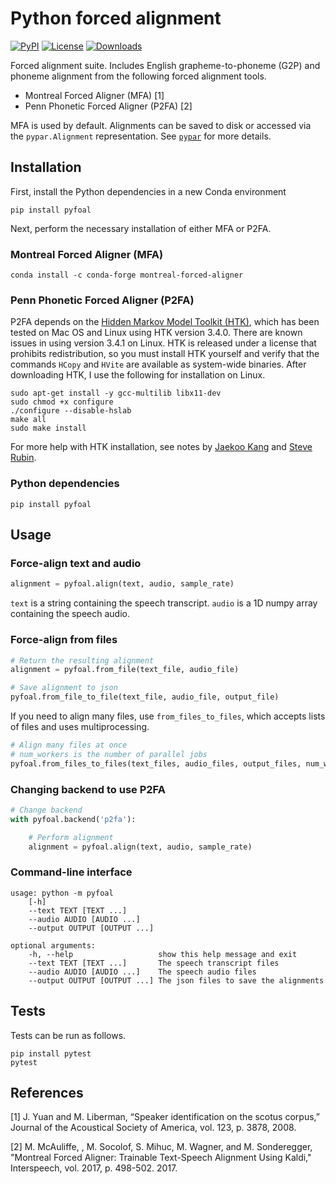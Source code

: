 # Python forced alignment

[![PyPI](https://img.shields.io/pypi/v/pypar.svg)](https://pypi.python.org/pypi/pyfoal)
[![License](https://img.shields.io/badge/License-MIT-blue.svg)](https://opensource.org/licenses/MIT)
[![Downloads](https://pepy.tech/badge/pyfoal)](https://pepy.tech/project/pyfoal)

Forced alignment suite. Includes English grapheme-to-phoneme (G2P) and
phoneme alignment from the following forced alignment tools.
 - Montreal Forced Aligner (MFA) [1]
 - Penn Phonetic Forced Aligner (P2FA) [2]

MFA is used by default. Alignments can be saved to disk or accessed via the
`pypar.Alignment` representation. See
[`pypar`](https://github.com/maxrmorrison/pypar) for more details.


## Installation

First, install the Python dependencies in a new Conda environment

`pip install pyfoal`

Next, perform the necessary installation of either MFA or P2FA.


### Montreal Forced Aligner (MFA)

`conda install -c conda-forge montreal-forced-aligner`


### Penn Phonetic Forced Aligner (P2FA)

P2FA depends on the
[Hidden Markov Model Toolkit (HTK)](http://htk.eng.cam.ac.uk/), which has been
tested on Mac OS and Linux using HTK version 3.4.0. There are known issues in
using version 3.4.1 on Linux. HTK is released under a license that prohibits
redistribution, so you must install HTK yourself and verify that the commands
`HCopy` and `HVite` are available as system-wide binaries. After downloading
HTK, I use the following for installation on Linux.

```
sudo apt-get install -y gcc-multilib libx11-dev
sudo chmod +x configure
./configure --disable-hslab
make all
sudo make install
```

For more help with HTK installation, see notes by
[Jaekoo Kang](https://github.com/jaekookang/p2fa_py3#install-htk) and
[Steve Rubin](https://github.com/ucbvislab/p2fa-vislab#install-htk-34-note-341-will-not-work-get-htk-here).


### Python dependencies

`pip install pyfoal`


## Usage


### Force-align text and audio

```python
alignment = pyfoal.align(text, audio, sample_rate)
```

`text` is a string containing the speech transcript.
`audio` is a 1D numpy array containing the speech audio.


### Force-align from files

```python
# Return the resulting alignment
alignment = pyfoal.from_file(text_file, audio_file)

# Save alignment to json
pyfoal.from_file_to_file(text_file, audio_file, output_file)
```

If you need to align many files, use `from_files_to_files`, which accepts
lists of files and uses multiprocessing.

```python
# Align many files at once
# num_workers is the number of parallel jobs
pyfoal.from_files_to_files(text_files, audio_files, output_files, num_workers)
```


### Changing backend to use P2FA

```python
# Change backend
with pyfoal.backend('p2fa'):

    # Perform alignment
    alignment = pyfoal.align(text, audio, sample_rate)
```


### Command-line interface

```
usage: python -m pyfoal
    [-h]
    --text TEXT [TEXT ...]
    --audio AUDIO [AUDIO ...]
    --output OUTPUT [OUTPUT ...]

optional arguments:
    -h, --help                   show this help message and exit
    --text TEXT [TEXT ...]       The speech transcript files
    --audio AUDIO [AUDIO ...]    The speech audio files
    --output OUTPUT [OUTPUT ...] The json files to save the alignments
```


## Tests

Tests can be run as follows.

```
pip install pytest
pytest
```


## References

[1] J. Yuan and M. Liberman, “Speaker identification on the scotus
corpus,” Journal of the Acoustical Society of America, vol. 123, p.
3878, 2008.

[2] M. McAuliffe, , M. Socolof, S. Mihuc, M. Wagner, and M. Sonderegger,
"Montreal Forced Aligner: Trainable Text-Speech Alignment Using Kaldi,"
Interspeech, vol. 2017, p. 498-502. 2017.

